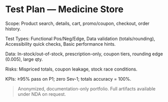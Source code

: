 # Test Plan — Medicine Store
Scope: Product search, details, cart, promo/coupon, checkout, order history.

Test Types: Functional Pos/Neg/Edge, Data validation (totals/rounding), Accessibility quick checks, Basic performance hints.

Data: In-stock/out-of-stock, prescription-only, coupon tiers, rounding edge (0.005), large qty.

Risks: Mispriced totals, coupon leakage, stock race conditions.

KPIs: ≥95% pass on P1; zero Sev-1; totals accuracy = 100%.

> Anonymized, documentation-only portfolio. Full artifacts available under NDA on request.
